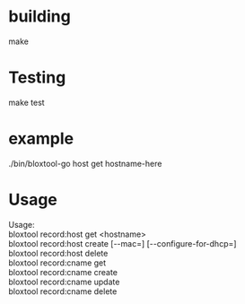 # building
make

# Testing
make test

# example  
./bin/bloxtool-go host get hostname-here

# Usage  
  Usage:  
    bloxtool record:host get \<hostname\> <view>  
    bloxtool record:host create <hostname> <ipv4addrs> <view> [--mac=<mac>] [--configure-for-dhcp=<true>]  
    bloxtool record:host delete <hostname> <view>  
    bloxtool record:cname get <alias> <view>  
    bloxtool record:cname create <alias> <cname> <view>  
    bloxtool record:cname update <alias> <cname> <view>  
    bloxtool record:cname delete <alias> <view>  
